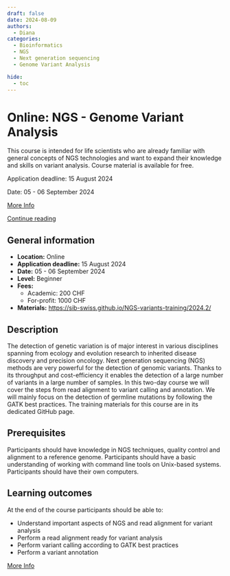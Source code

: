 ```yaml
---
draft: false
date: 2024-08-09
authors:
  - Diana
categories:
  - Bioinformatics
  - NGS
  - Next generation sequencing
  - Genome Variant Analysis

hide:
  - toc
---
```


# Online: NGS - Genome Variant Analysis

This course is intended for life scientists who are already familiar with general concepts of NGS technologies and want to expand their knowledge and skills on variant analysis. Course material is available for free.

Application deadline: 15 August 2024

Date: 05 - 06 September 2024

[More Info](https://www.sib.swiss/training/course/20240905_NGSGV) 

[Continue reading](news/posts/2024/NGS_genome_variant_analysis.md)

<!-- more -->

## General information 

* __Location:__  Online
* __Application deadline:__ 15 August 2024
* __Date:__ 05 - 06 September 2024
* __Level:__ Beginner
* __Fees:__
  * Academic: 200 CHF
  * For-profit: 1000 CHF
* __Materials:__ https://sib-swiss.github.io/NGS-variants-training/2024.2/

## Description

The detection of genetic variation is of major interest in various disciplines spanning from ecology and evolution research to inherited disease discovery and precision oncology. Next generation sequencing (NGS) methods are very powerful for the detection of genomic variants. Thanks to its throughput and cost-efficiency it enables the detection of a large number of variants in a large number of samples. In this two-day course we will cover the steps from read alignment to variant calling and annotation. We will mainly focus on the detection of germline mutations by following the GATK best practices. The training materials for this course are in its dedicated GitHub page.

## Prerequisites

Participants should have knowledge in NGS techniques, quality control and alignment to a reference genome. Participants should have a basic understanding of working with command line tools on Unix-based systems. Participants should have their own computers.

## Learning outcomes

At the end of the course participants should be able to:

* Understand important aspects of NGS and read alignment for variant analysis
* Perform a read alignment ready for variant analysis
* Perform variant calling according to GATK best practices
* Perform a variant annotation

[More Info](https://www.sib.swiss/training/course/20240905_NGSGV) 

